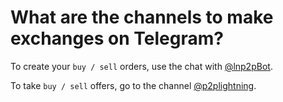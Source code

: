 # What are the channels to make exchanges on Telegram?

To create your `buy / sell` orders, use the chat with [@lnp2pBot](https://t.me/lnp2pbot). 

To take `buy / sell` offers, go to the channel [@p2plightning](https://t.me/p2plightning).
